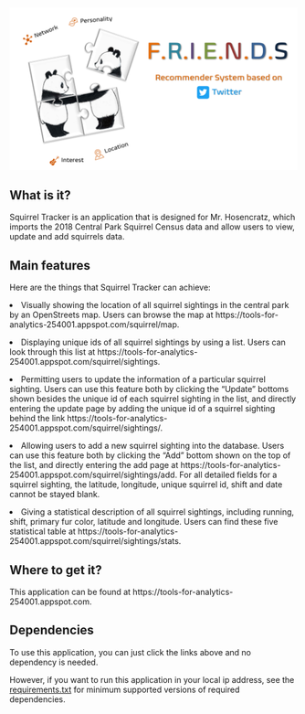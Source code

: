 <img src='top.PNG' alt="Italian Trulli">

<h2>What is it?</h2>
<p>Squirrel Tracker is an application that is designed for Mr. Hosencratz, which imports the 2018 Central Park Squirrel Census data and allow users to view, update and add squirrels data.

<h2>Main features</h2>
Here are the things that Squirrel Tracker can achieve:
<p>
<li>Visually showing the location of all squirrel sightings in the central park by an OpenStreets map. Users can browse the map at https://tools-for-analytics-254001.appspot.com/squirrel/map.
<p>
<li>Displaying unique ids of all squirrel sightings by using a list. Users can look through this list at https://tools-for-analytics-254001.appspot.com/squirrel/sightings.
<p>
<li>Permitting users to update the information of a particular squirrel sighting. Users can use this feature both by clicking the “Update” bottoms shown besides the unique id of each squirrel sighting in the list, and directly entering the update page by adding the unique id of a squirrel sighting behind the link https://tools-for-analytics-254001.appspot.com/squirrel/sightings/<unique_squirrel_id>.
<p>
<li>Allowing users to add a new squirrel sighting into the database. Users can use this feature both by clicking the “Add” bottom shown on the top of the list, and directly entering the add page at https://tools-for-analytics-254001.appspot.com/squirrel/sightings/add. For all detailed fields for a squirrel sighting, the latitude, longitude, unique squirrel id, shift and date cannot be stayed blank.
<p>
<li>Giving a statistical description of all squirrel sightings, including running, shift, primary fur color, latitude and longitude. Users can find these five statistical table at https://tools-for-analytics-254001.appspot.com/squirrel/sightings/stats.

<h2>Where to get it?</h2>
<p>This application can be found at https://tools-for-analytics-254001.appspot.com.

<h2>Dependencies</h2>
<p>To use this application, you can just click the links above and no dependency is needed. </p>
<p>However, if you want to run this application in your local ip address, see the <a href='https://github.com/Jade-April/Project-Group-16/blob/master/requirements.txt'>requirements.txt</a> for minimum supported versions of required dependencies.
